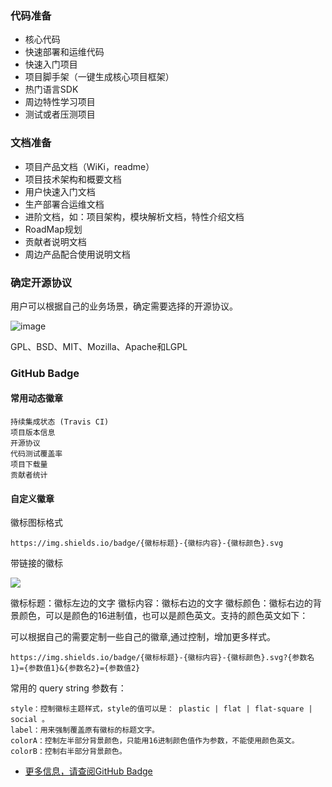 ### 代码准备
- 核心代码
- 快速部署和运维代码
- 快速入门项目
- 项目脚手架（一键生成核心项目框架）
- 热门语言SDK
- 周边特性学习项目
- 测试或者压测项目

### 文档准备
- 项目产品文档（WiKi，readme）
- 项目技术架构和概要文档
- 用户快速入门文档
- 生产部署合运维文档
- 进阶文档，如：项目架构，模块解析文档，特性介绍文档
- RoadMap规划
- 贡献者说明文档
- 周边产品配合使用说明文档

### 确定开源协议
用户可以根据自己的业务场景，确定需要选择的开源协议。

![image](https://image.520mwx.com/static/e1bd732c84754973e601745f6e68b019.jpg)

GPL、BSD、MIT、Mozilla、Apache和LGPL

### GitHub Badge
#### 常用动态徽章
``` 
持续集成状态 (Travis CI)
项目版本信息
开源协议
代码测试覆盖率
项目下载量
贡献者统计
```
#### 自定义徽章
徽标图标格式
```
https://img.shields.io/badge/{徽标标题}-{徽标内容}-{徽标颜色}.svg
```

带链接的徽标

[![](https://img.shields.io/badge/{徽标标题}-{徽标内容}-{徽标颜色}.svg)]({linkUrl})

徽标标题：徽标左边的文字
徽标内容：徽标右边的文字
徽标颜色：徽标右边的背景颜色，可以是颜色的16进制值，也可以是颜色英文。支持的颜色英文如下：

可以根据自己的需要定制一些自己的徽章,通过控制，增加更多样式。
```
https://img.shields.io/badge/{徽标标题}-{徽标内容}-{徽标颜色}.svg?{参数名1}={参数值1}&{参数名2}={参数值2}
```
常用的 query string 参数有：
```
style：控制徽标主题样式，style的值可以是： plastic | flat | flat-square | social 。
label：用来强制覆盖原有徽标的标题文字。
colorA：控制左半部分背景颜色，只能用16进制颜色值作为参数，不能使用颜色英文。
colorB：控制右半部分背景颜色。
```

- [更多信息，请查阅GitHub Badge](https://shields.io)
